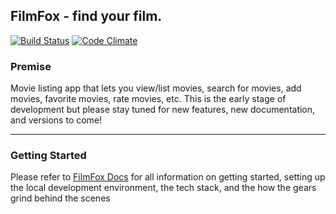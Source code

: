 ## FilmFox - find your film.

[![Build Status](https://travis-ci.org/ddubson/film-fox.svg?branch=master)](https://travis-ci.org/ddubson/film-fox)
[![Code Climate](https://codeclimate.com/github/ddubson/film-fox/badges/gpa.svg)](https://codeclimate.com/github/ddubson/film-fox)

### Premise

Movie listing app that lets you view/list movies, search for movies, add movies, favorite movies, rate movies, etc. This is the early stage of development but please stay tuned for new features,
new documentation, and versions to come!

***
### Getting Started

Please refer to [FilmFox Docs](http://ddubson.github.io/film-fox) for all information on getting started, setting up the local development environment, the tech stack,
and the how the gears grind behind the scenes